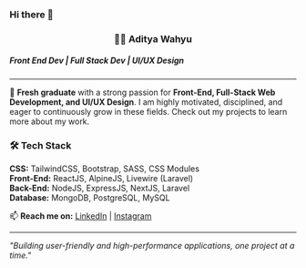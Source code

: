 ### Hi there 👋

<h3 align="center">👨‍💻 Aditya Wahyu</h3>
<h5>Front End Dev | Full Stack Dev | UI/UX Design</h5>

---

🚀 **Fresh graduate** with a strong passion for **Front-End, Full-Stack Web Development, and UI/UX Design**. I am highly motivated, disciplined, and eager to continuously grow in these fields. Check out my projects to learn more about my work.

### 🛠 Tech Stack  
**CSS:** TailwindCSS, Bootstrap, SASS, CSS Modules  
**Front-End:** ReactJS, AlpineJS, Livewire (Laravel)  
**Back-End:** NodeJS, ExpressJS, NextJS, Laravel  
**Database:** MongoDB, PostgreSQL, MySQL  

📫 **Reach me on:** [LinkedIn](https://www.linkedin.com/in/aditwr/) | [Instagram](https://instagram.com/adityaa.wr)

---
*"Building user-friendly and high-performance applications, one project at a time."*

